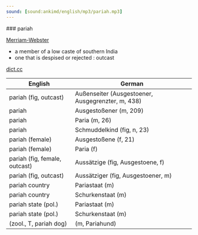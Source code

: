 ```yaml
---
sound: [sound:ankimd/english/mp3/pariah.mp3]
---
```


\### pariah

[Merriam-Webster](https://www.merriam-webster.com/dictionary/pariah)

- a member of a low caste of southern India
- one that is despised or rejected : outcast

[dict.cc](https://www.dict.cc/pariah)

| English        | German       |
| -------------- | ------------ |
| pariah (fig, outcast) | Außenseiter (Ausgestoener, Ausgegrenzter, m, 438) |
| pariah | Ausgestoßener (m, 209) |
| pariah | Paria (m, 26) |
| pariah | Schmuddelkind (fig, n, 23) |
| pariah (female) | Ausgestoßene (f, 21) |
| pariah (female) | Paria (f) |
| pariah (fig, female, outcast) | Aussätzige (fig, Ausgestoene, f) |
| pariah (fig, outcast) | Aussätziger (fig, Ausgestoener, m) |
| pariah country | Pariastaat (m) |
| pariah country | Schurkenstaat (m) |
| pariah state (pol.) | Pariastaat (m) |
| pariah state (pol.) | Schurkenstaat (m) |
|  (zool., T, pariah dog) |  (m, Pariahund) |
